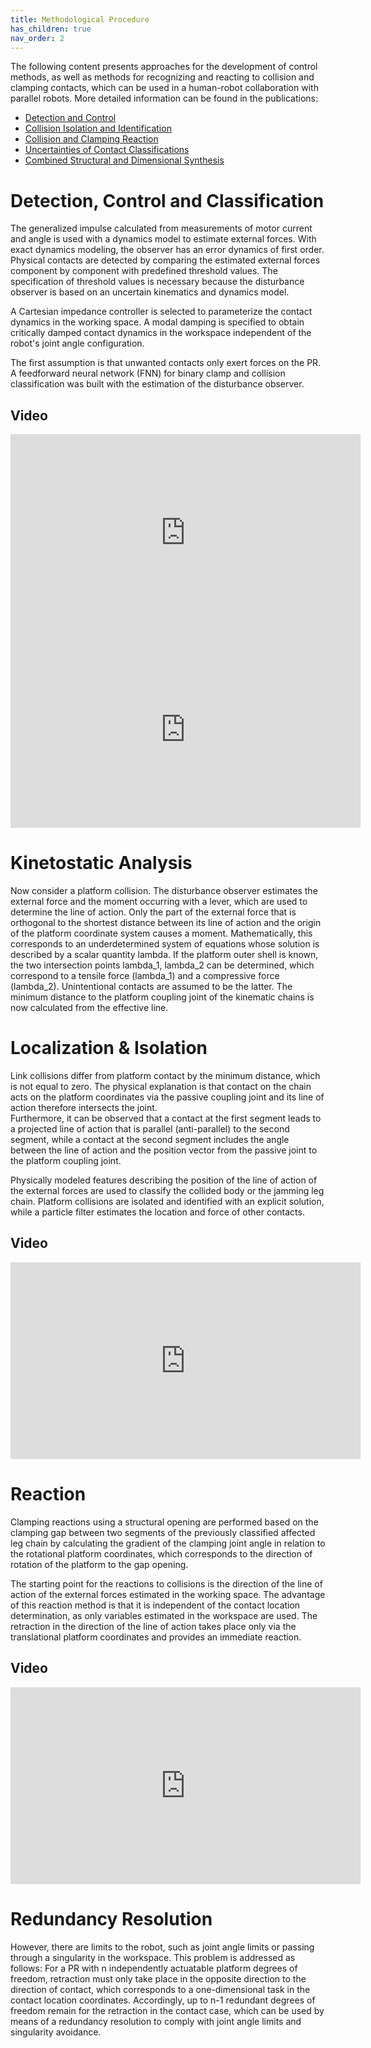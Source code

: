 ```yaml
---
title: Methodological Procedure
has_children: true
nav_order: 2
---
```


The following content presents approaches for the development of control methods, as well as methods for recognizing and reacting to collision and clamping contacts, which can be used in a human-robot collaboration with parallel robots.
More detailed information can be found in the publications:
- [Detection and Control](https://arxiv.org/abs/2308.09633)
- [Collision Isolation and Identification](https://arxiv.org/abs/2308.09650)
- [Collision and Clamping Reaction](https://arxiv.org/abs/2308.09656)
- [Uncertainties of Contact Classifications](https://arxiv.org/abs/2308.09675)
- [Combined Structural and Dimensional Synthesis](https://arxiv.org/abs/2408.15831)

# Detection, Control and Classification
The generalized impulse calculated from measurements of motor current and angle is used with a dynamics model to estimate external forces.
With exact dynamics modeling, the observer has an error dynamics of first order.
Physical contacts are detected by comparing the estimated external forces component by component with predefined threshold values. The specification of threshold values is necessary because the disturbance observer is based on an uncertain kinematics and dynamics model.

A Cartesian impedance controller is selected to parameterize the contact dynamics in the working space.
A modal damping is specified to obtain critically damped contact dynamics in the workspace independent of the robot's joint angle configuration.

The first assumption is that unwanted contacts only exert forces on the PR.
A feedforward neural network (FNN) for binary clamp and collision classification was built with the estimation of the disturbance observer.

## Video

<iframe width="560" height="315" src="https://youtu.be/HaazrQsKVhY?si=8DpXQBM71zcANZ1v" title="YouTube video player" frameborder="0" allow="accelerometer; autoplay; clipboard-write; encrypted-media; gyroscope; picture-in-picture; web-share" referrerpolicy="strict-origin-when-cross-origin" allowfullscreen></iframe>


<iframe width="560" height="315" src="https://www.youtube.com/embed/TMLpRXZHuLA?si=7h0NEn7rlYwk9cts" title="YouTube video player" frameborder="0" allow="accelerometer; autoplay; clipboard-write; encrypted-media; gyroscope; picture-in-picture; web-share" referrerpolicy="strict-origin-when-cross-origin" allowfullscreen></iframe>


# Kinetostatic Analysis
Now consider a platform collision.
The disturbance observer estimates the external force and the moment occurring with a lever, which are used to determine the line of action.
Only the part of the external force that is orthogonal to the shortest distance between its line of action and the origin of the platform coordinate system causes a moment.
Mathematically, this corresponds to an underdetermined system of equations whose solution is described by a scalar quantity lambda.
If the platform outer shell is known, the two intersection points lambda_1, lambda_2 can be determined, which correspond to a tensile force (lambda_1) and a compressive force (lambda_2).
Unintentional contacts are assumed to be the latter.
The minimum distance to the platform coupling joint of the kinematic chains is now calculated from the effective line.


# Localization & Isolation
Link collisions differ from platform contact by the minimum distance, which is not equal to zero.
The physical explanation is that contact on the chain acts on the platform coordinates via the passive coupling joint and its line of action therefore intersects the joint.			
Furthermore, it can be observed that a contact at the first segment leads to a projected line of action that is parallel (anti-parallel) to the second segment, while a contact at the second segment includes the angle between the line of action and the position vector from the passive joint to the platform coupling joint.

Physically modeled features describing the position of the line of action of the external forces are used to classify the collided body or the jamming leg chain.
Platform collisions are isolated and identified with an explicit solution, while a particle filter estimates the location and force of other contacts.

## Video
<iframe width="560" height="315" src="https://youtu.be/xD6Zaj6p1f8?si=FLHMEpotQ-BkUukG" title="YouTube video player" frameborder="0" allow="accelerometer; autoplay; clipboard-write; encrypted-media; gyroscope; picture-in-picture; web-share" referrerpolicy="strict-origin-when-cross-origin" allowfullscreen></iframe>

# Reaction
Clamping reactions using a structural opening are performed based on the clamping gap between two segments of the previously classified affected leg chain by calculating the gradient of the clamping joint angle in relation to the rotational platform coordinates, which corresponds to the direction of rotation of the platform to the gap opening.

The starting point for the reactions to collisions is the direction of the line of action of the external forces estimated in the working space.
The advantage of this reaction method is that it is independent of the contact location determination, as only variables estimated in the workspace are used.
The retraction in the direction of the line of action takes place only via the translational platform coordinates and provides an immediate reaction.

## Video
<iframe width="560" height="315" src="https://youtu.be/pcIBYYhcWk4?si=jempzsBbnGImf_7Z" title="YouTube video player" frameborder="0" allow="accelerometer; autoplay; clipboard-write; encrypted-media; gyroscope; picture-in-picture; web-share" referrerpolicy="strict-origin-when-cross-origin" allowfullscreen></iframe>

# Redundancy Resolution
However, there are limits to the robot, such as joint angle limits or passing through a singularity in the workspace.
This problem is addressed as follows: For a PR with n independently actuatable platform degrees of freedom, retraction must only take place in the opposite direction to the direction of contact, which corresponds to a one-dimensional task in the contact location coordinates.
Accordingly, up to n-1 redundant degrees of freedom remain for the retraction in the contact case, which can be used by means of a redundancy resolution to comply with joint angle limits and singularity avoidance.
